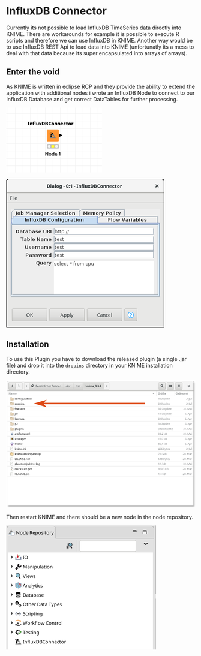 # InfluxDB Connector

Currently its not possible to load InfluxDB TimeSeries data directly into
KNIME. There are workarounds for example it is possible to execute R scripts
and therefore we can use InfluxDB in KNIME. Another way would be to use
InfluxDB REST Api to load data into KNIME (unfortunatly its a mess to deal
with that data because its super encapsulated into arrays of arrays).


## Enter the void

As KNIME is written in eclipse RCP and they provide the ability to extend
the application with additional nodes i wrote an InfluxDB Node to connect to
our InfluxDB Database and get correct DataTables for further processing.

![the node](data/InfluxDB_node.png)

![the configuration](data/InfluxDB_config.png)


## Installation

To use this Plugin you have to download the released plugin (a single .jar file)
 and drop it into the `dropins` directory in your KNIME installation directory.

![the installation path](data/InfluxDB_installation.png)

Then restart KNIME and there should be a new node in the node repository.

![node repository](data/InfluxDB_repo.png)
